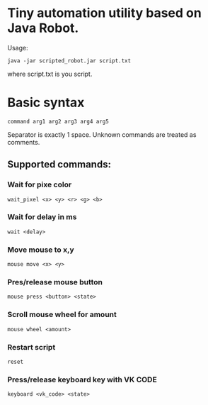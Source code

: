 # Tiny automation utility based on Java Robot.

Usage:
````
java -jar scripted_robot.jar script.txt
````
where script.txt is you script.

# Basic syntax
````
command arg1 arg2 arg3 arg4 arg5
````
Separator is exactly 1 space. 
Unknown commands are treated as comments.

## Supported commands:

### Wait for pixe color
```
wait_pixel <x> <y> <r> <g> <b>
```
### Wait for delay in ms
```
wait <delay>
```
### Move mouse to x,y
```
mouse move <x> <y>
```

### Pres/release mouse button
```
mouse press <button> <state>
```

### Scroll mouse wheel for amount
```
mouse wheel <amount>
```

### Restart script
```
reset
```

### Press/release keyboard key with VK CODE
```
keyboard <vk_code> <state>
```